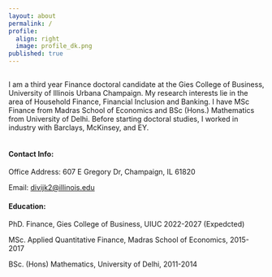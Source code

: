 ```yaml
---
layout: about
permalink: /
profile:
  align: right
  image: profile_dk.png
published: true
---
```

<hr style="line-height: 2px; visibility:hidden;" />

I am a third year Finance doctoral candidate at the Gies College of Business, University of Illinois Urbana Champaign. 
My research interests lie in the area of Household Finance, Financial Inclusion and Banking. I have MSc Finance from Madras School of Economics and BSc (Hons.) Mathematics from University of Delhi. Before starting doctoral studies, I worked in industry with Barclays, McKinsey, and EY. 
<hr style="line-height: 4px; visibility:hidden;" />

#### Contact Info:
Office Address: 607 E Gregory Dr, Champaign, IL 61820

Email: divijk2@illinois.edu

#### Education:
PhD. Finance, Gies College of Business, UIUC 2022-2027 (Expedcted)

MSc. Applied Quantitative Finance, Madras School of Economics, 2015-2017

BSc. (Hons) Mathematics, University of Delhi, 2011-2014
